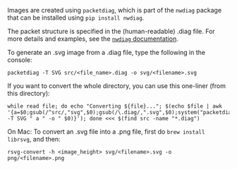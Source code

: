 Images are created using `packetdiag`, which is part of the `nwdiag` package that can be installed using `pip install nwdiag`.

The packet structure is specified in the (human-readable) .diag file. For more details and examples, see the [`nwdiag` documentation](http://blockdiag.com/en/nwdiag/packetdiag-examples.html).

To generate an .svg image from a .diag file, type the following in the console:

	packetdiag -T SVG src/<file_name>.diag -o svg/<filename>.svg

If you want to convert the whole directory, you can use this one-liner (from this directory):

	while read file; do echo "Converting ${file}..."; $(echo $file | awk '{a=$0;gsub(/^src/,"svg",$0);gsub(/\.diag/,".svg",$0);system("packetdiag -T SVG " a " -o " $0)}'); done <<< $(find src -name "*.diag")

On Mac: To convert an .svg file into a .png file, first do `brew install librsvg`, and then:

	rsvg-convert -h <image_height> svg/<filename>.svg -o png/<filename>.png

